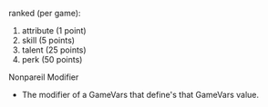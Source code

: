 ranked (per game):
1. attribute (1 point)
2. skill (5 points)
3. talent (25 points)
4. perk (50 points)

Nonpareil Modifier
- The modifier of a GameVars that define's that GameVars value.